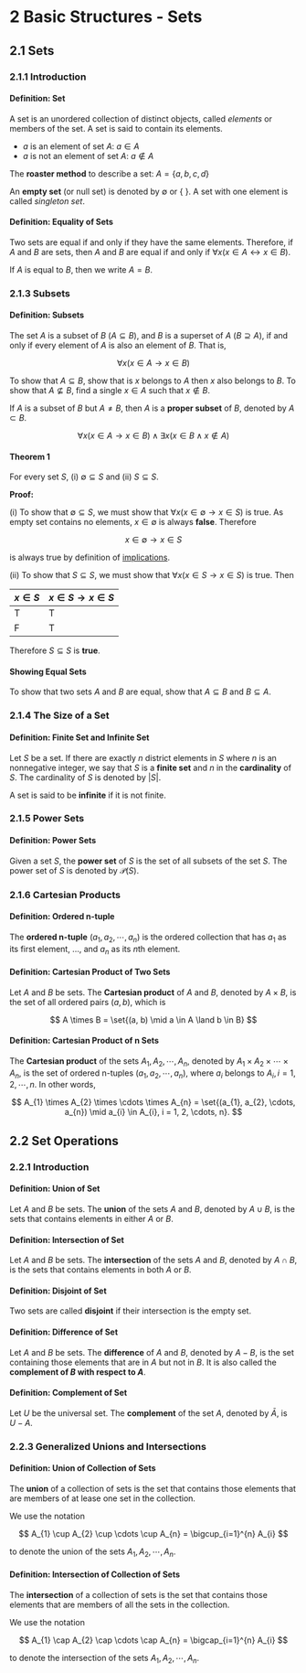 # 2 Basic Structures - Sets

## 2.1 Sets

### 2.1.1 Introduction

#### Definition: Set

A set is an unordered collection of distinct objects, called *elements* or members of the set. A set is said to contain its elements.

- $a$ is an element of set $A$: $a \in A$
- $a$ is not an element of set $A$: $a \notin A$

The **roaster method** to describe a set: $A = \{a,b,c,d\}$

An **empty set** (or null set) is denoted by $\emptyset$ or $\{ \ \}$. A set with one element is called _singleton set_.

#### Definition: Equality of Sets

Two sets are equal if and only if they have the same elements. Therefore, if $A$ and $B$ are sets, then $A$ and $B$ are equal if and only if $\forall x (x \in A \leftrightarrow x \in B)$.

If $A$ is equal to $B$, then we write $A = B$.

### 2.1.3 Subsets

#### Definition: Subsets

The set $A$ is a subset of $B$ ($A \subseteq B$), and $B$ is a superset of $A$ ($B \supseteq A$), if and only if every element of $A$ is also an element of $B$. That is,

$$
\forall x (x \in A \to x \in B)
$$

To show that $A \subseteq B$, show that is $x$ belongs to $A$ then $x$ also belongs to $B$. To show that $A \nsubseteq B$, find a single $x \in A$ such that $x \notin B$.

If $A$ is a subset of $B$ but $A \ne B$, then $A$ is a **proper subset** of $B$, denoted by $A \subset B$.

$$
\forall x (x \in A \to x \in B) \land \exists x (x \in B \land x \notin A)
$$

#### Theorem 1

For every set $S$, $\text{(i)} \ \emptyset \subseteq S$ and $\text{(ii)} \ S \subseteq S$.

**Proof:**

$\text{(i)}$ To show that $\emptyset \subseteq S$, we must show that $\forall x (x \in \emptyset \to x \in S)$ is true. As empty set contains no elements, $x \in \emptyset$ is always **false**. Therefore

$$
x \in \emptyset \to x \in S
$$

is always true by definition of [implications](1%20The%20Foundations%20-%20Logic%20and%20Proofs.md#Definition%205%20-%20Implication).

$\text{(ii)}$ To show that $S \subseteq S$, we must show that $\forall x (x \in S \to x \in S)$ is true. Then

| $x \in S$ | $x \in S \to x \in S$ |
| --------- | --------------------- |
| T         | T                     |
| F         | T                     |

Therefore $S \subseteq S$ is **true**.

#### Showing Equal Sets

To show that two sets $A$ and $B$ are equal, show that $A \subseteq B$ and $B \subseteq A$.

### 2.1.4 The Size of a Set

#### Definition: Finite Set and Infinite Set

Let $S$ be a set. If there are exactly $n$ district elements in $S$ where $n$ is an nonnegative integer, we say that $S$ is a **finite set** and $n$ in the **cardinality** of $S$. The cardinality of $S$ is denoted by $|S|$.

A set is said to be **infinite** if it is not finite.

### 2.1.5 Power Sets

#### Definition: Power Sets

Given a set $S$, the **power set** of $S$ is the set of all subsets of the set $S$. The power set of $S$ is denoted by $\mathcal{P}(S)$.

### 2.1.6 Cartesian Products

#### Definition: Ordered n-tuple

The **ordered n-tuple** $(a_{1}, a_{2}, \cdots, a_{n})$ is the ordered collection that has $a_{1}$ as its first element, ..., and $a_{n}$ as its $n$th element.

#### Definition: Cartesian Product of Two Sets

Let $A$ and $B$ be sets. The **Cartesian product** of $A$ and $B$, denoted by $A \times B$, is the set of all ordered pairs $(a,b)$, which is

$$
A \times B = \set{(a, b) \mid a \in A \land b \in B}
$$

#### Definition: Cartesian Product of n Sets

The **Cartesian product** of the sets $A_{1}, A_{2}, \cdots, A_{n}$, denoted by $A_{1} \times A_{2} \times \cdots \times A_{n}$, is the set of ordered n-tuples $(a_{1}, a_{2}, \cdots, a_{n})$, where $a_{i}$ belongs to $A_{i}, i = 1, 2, \cdots, n$. In other words,

$$
A_{1} \times A_{2} \times \cdots \times A_{n} =
\set{(a_{1}, a_{2}, \cdots, a_{n}) \mid a_{i} \in A_{i}, i = 1, 2, \cdots, n}.
$$

## 2.2 Set Operations

### 2.2.1 Introduction

#### Definition: Union of Set

Let $A$ and $B$ be sets. The **union** of the sets $A$ and $B$, denoted by $A \cup B$, is the sets that contains elements in either $A$ or $B$.

#### Definition: Intersection of Set

Let $A$ and $B$ be sets. The **intersection** of the sets $A$ and $B$, denoted by $A \cap B$, is the sets that contains elements in both $A$ or $B$.

#### Definition: Disjoint of Set

Two sets are called **disjoint** if their intersection is the empty set.

#### Definition: Difference of Set

Let $A$ and $B$ be sets. The **difference** of $A$ and $B$, denoted by $A - B$, is the set containing those elements that are in $A$ but not in $B$. It is also called the **complement of $B$ with respect to $A$**.

#### Definition: Complement of Set

Let $U$ be the universal set. The **complement** of the set $A$, denoted by $\bar{A}$, is $U - A$.

### 2.2.3 Generalized Unions and Intersections

#### Definition: Union of Collection of Sets

The **union** of a collection of sets is the set that contains those elements that are members of at lease one set in the collection.

We use the notation

$$
A_{1} \cup A_{2} \cup \cdots \cup A_{n} = \bigcup_{i=1}^{n} A_{i}
$$

to denote the union of the sets $A_{1}, A_{2}, \cdots, A_{n}$.

#### Definition: Intersection of Collection of Sets

The **intersection** of a collection of sets is the set that contains those elements that are members of all the sets in the collection.

We use the notation

$$
A_{1} \cap A_{2} \cap \cdots \cap A_{n} = \bigcap_{i=1}^{n} A_{i}
$$

to denote the intersection of the sets $A_{1}, A_{2}, \cdots, A_{n}$.

